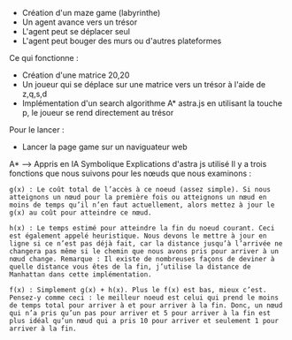 * Création d'un maze game (labyrinthe)
* Un agent avance vers un trésor 
* L'agent peut se déplacer seul 
* L'agent peut bouger des murs ou d'autres plateformes



Ce qui fonctionne :
* Création d'une matrice 20,20
* Un joueur qui se déplace sur une matrice vers un trésor à l'aide de z,q,s,d
* Implémentation d'un search algorithme A* astra.js en utilisant la touche p, le joueur se rend directement au trésor


Pour le lancer : 
* Lancer la page game sur un naviguateur web 


A* --> Appris en IA Symbolique
Explications d'astra js utilisé
Il y a trois fonctions que nous suivons pour les nœuds que nous examinons :

    g(x) : Le coût total de l’accès à ce noeud (assez simple). Si nous atteignons un nœud pour la première fois ou atteignons un nœud en moins de temps qu’il n’en faut actuellement, alors mettez à jour le g(x) au coût pour atteindre ce nœud.

    h(x) : Le temps estimé pour atteindre la fin du noeud courant. Ceci est également appelé heuristique. Nous devons le mettre à jour en ligne si ce n’est pas déjà fait, car la distance jusqu’à l’arrivée ne changera pas même si le chemin que nous avons pris pour arriver à un nœud change. Remarque : Il existe de nombreuses façons de deviner à quelle distance vous êtes de la fin, j’utilise la distance de Manhattan dans cette implémentation.

    f(x) : Simplement g(x) + h(x). Plus le f(x) est bas, mieux c’est. Pensez-y comme ceci : le meilleur noeud est celui qui prend le moins de temps total pour arriver à et pour arriver à la fin. Donc, un nœud qui n’a pris qu’un pas pour arriver et 5 pour arriver à la fin est plus idéal qu’un nœud qui a pris 10 pour arriver et seulement 1 pour arriver à la fin.